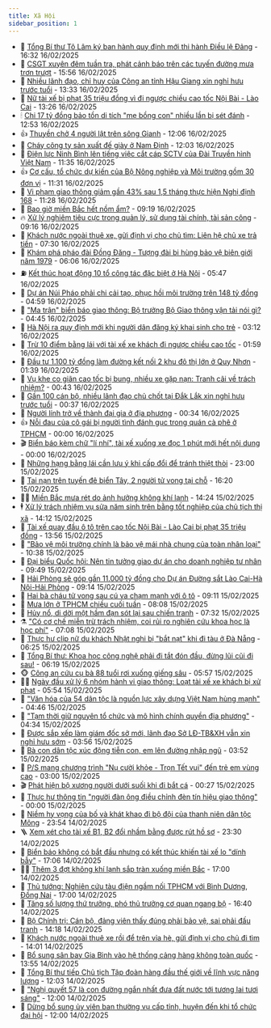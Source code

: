 ```yaml
---
title: Xã Hội
sidebar_position: 1
---
```


<!-- dantri-xa-hoi:START -->
- 🫣 [Tổng Bí thư Tô Lâm ký ban hành quy định mới thi hành Điều lệ Đảng](https://dantri.com.vn/xa-hoi/tong-bi-thu-to-lam-ky-ban-hanh-quy-dinh-moi-thi-hanh-dieu-le-dang-20250216232334545.htm) - 16:32 16/02/2025
- 💼 [CSGT xuyên đêm tuần tra, phát cảnh báo trên các tuyến đường mưa trơn trượt](https://dantri.com.vn/xa-hoi/csgt-xuyen-dem-tuan-tra-phat-canh-bao-tren-cac-tuyen-duong-mua-tron-truot-20250216224350381.htm) - 15:56 16/02/2025
- 🎊 [Nhiều lãnh đạo, chỉ huy của Công an tỉnh Hậu Giang xin nghỉ hưu trước tuổi](https://dantri.com.vn/xa-hoi/nhieu-lanh-dao-chi-huy-cua-cong-an-tinh-hau-giang-xin-nghi-huu-truoc-tuoi-20250216195721382.htm) - 13:33 16/02/2025
- 🙉 [Nữ tài xế bị phạt 35 triệu đồng vì đi ngược chiều cao tốc Nội Bài - Lào Cai](https://dantri.com.vn/xa-hoi/nu-tai-xe-bi-phat-35-trieu-dong-vi-di-nguoc-chieu-cao-toc-noi-bai-lao-cai-20250216202344955.htm) - 13:26 16/02/2025
- 🕯 [Chi 17 tỷ đồng bảo tồn di tích &quot;mẹ bồng con&quot; nhiều lần bị sét đánh](https://dantri.com.vn/xa-hoi/chi-17-ty-dong-bao-ton-di-tich-me-bong-con-nhieu-lan-bi-set-danh-20250216103751831.htm) - 12:53 16/02/2025
- 👍 [Thuyền chở 4 người lật trên sông Gianh](https://dantri.com.vn/xa-hoi/thuyen-cho-4-nguoi-lat-tren-song-gianh-20250216181446811.htm) - 12:06 16/02/2025
- 🤖 [Cháy công ty sản xuất đế giày ở Nam Định](https://dantri.com.vn/xa-hoi/chay-cong-ty-san-xuat-de-giay-o-nam-dinh-20250216184458307.htm) - 12:03 16/02/2025
- 🙉 [Điện lực Ninh Bình lên tiếng việc cắt cáp SCTV của Đài Truyền hình Việt Nam](https://dantri.com.vn/xa-hoi/dien-luc-ninh-binh-len-tieng-viec-cat-cap-sctv-cua-dai-truyen-hinh-viet-nam-20250216182116131.htm) - 11:35 16/02/2025
- 👍 [Cơ cấu, tổ chức dự kiến của Bộ Nông nghiệp và Môi trường gồm 30 đơn vị](https://dantri.com.vn/xa-hoi/co-cau-to-chuc-du-kien-cua-bo-nong-nghiep-va-moi-truong-gom-30-don-vi-20250216181222623.htm) - 11:31 16/02/2025
- 🗽 [Vi phạm giao thông giảm gần 43% sau 1,5 tháng thực hiện Nghị định 168](https://dantri.com.vn/xa-hoi/vi-pham-giao-thong-giam-gan-43-sau-15-thang-thuc-hien-nghi-dinh-168-20250216181628952.htm) - 11:28 16/02/2025
- 🗽 [Bao giờ miền Bắc hết nồm ẩm?](https://dantri.com.vn/xa-hoi/bao-gio-mien-bac-het-nom-am-20250216160238634.htm) - 09:19 16/02/2025
- 🔥 [Xử lý nghiêm tiêu cực trong quản lý, sử dụng tài chính, tài sản công](https://dantri.com.vn/xa-hoi/xu-ly-nghiem-tieu-cuc-trong-quan-ly-su-dung-tai-chinh-tai-san-cong-20250216160012460.htm) - 09:16 16/02/2025
- 🦒 [Khách nước ngoài thuê xe, gửi định vị cho chủ tìm: Liên hệ chủ xe trả tiền](https://dantri.com.vn/xa-hoi/khach-nuoc-ngoai-thue-xe-gui-dinh-vi-cho-chu-tim-lien-he-chu-xe-tra-tien-20250216132536947.htm) - 07:30 16/02/2025
- 🧐 [Khám phá pháo đài Đồng Đăng - Tượng đài bi hùng bảo vệ biên giới năm 1979](https://dantri.com.vn/xa-hoi/kham-pha-phao-dai-dong-dang-tuong-dai-bi-hung-bao-ve-bien-gioi-nam-1979-20250216000212260.htm) - 06:06 16/02/2025
- ⛽️ [Kết thúc hoạt động 10 tổ công tác đặc biệt ở Hà Nội](https://dantri.com.vn/xa-hoi/ket-thuc-hoat-dong-10-to-cong-tac-dac-biet-o-ha-noi-20250216124046713.htm) - 05:47 16/02/2025
- 🚀 [Dự án Núi Pháo phải chi cải tạo, phục hồi môi trường trên 148 tỷ đồng](https://dantri.com.vn/xa-hoi/du-an-nui-phao-phai-chi-cai-tao-phuc-hoi-moi-truong-tren-148-ty-dong-20250216114231436.htm) - 04:59 16/02/2025
- 🦒 [&quot;Ma trận&quot; biển báo giao thông: Bộ trưởng Bộ Giao thông vận tải nói gì?](https://dantri.com.vn/xa-hoi/ma-tran-bien-bao-giao-thong-bo-truong-bo-giao-thong-van-tai-noi-gi-20250216113643348.htm) - 04:45 16/02/2025
- 🦅 [Hà Nội ra quy định mới khi người dân đăng ký khai sinh cho trẻ](https://dantri.com.vn/xa-hoi/ha-noi-ra-quy-dinh-moi-khi-nguoi-dan-dang-ky-khai-sinh-cho-tre-20250216100424633.htm) - 03:12 16/02/2025
- 🚀 [Trừ 10 điểm bằng lái với tài xế xe khách đi ngược chiều cao tốc](https://dantri.com.vn/xa-hoi/tru-10-diem-bang-lai-voi-tai-xe-xe-khach-di-nguoc-chieu-cao-toc-20250216085030166.htm) - 01:59 16/02/2025
- 🦅 [Đầu tư 1.100 tỷ đồng làm đường kết nối 2 khu đô thị lớn ở Quy Nhơn](https://dantri.com.vn/xa-hoi/dau-tu-1100-ty-dong-lam-duong-ket-noi-2-khu-do-thi-lon-o-quy-nhon-20250215182636918.htm) - 01:39 16/02/2025
- 🤠 [Vụ khe co giãn cao tốc bị bung, nhiều xe gặp nạn: Tranh cãi về trách nhiệm?](https://dantri.com.vn/xa-hoi/vu-khe-co-gian-cao-toc-bi-bung-nhieu-xe-gap-nan-tranh-cai-ve-trach-nhiem-20250215114719897.htm) - 00:43 16/02/2025
- 💄 [Gần 100 cán bộ, nhiều lãnh đạo chủ chốt tại Đắk Lắk xin nghỉ hưu trước tuổi](https://dantri.com.vn/xa-hoi/gan-100-can-bo-nhieu-lanh-dao-chu-chot-tai-dak-lak-xin-nghi-huu-truoc-tuoi-20250215160751874.htm) - 00:37 16/02/2025
- 🥷 [Người lính trở về thành đại gia ở địa phương](https://dantri.com.vn/xa-hoi/nguoi-linh-tro-ve-thanh-dai-gia-o-dia-phuong-20250215220204665.htm) - 00:34 16/02/2025
- 👍 [Nỗi đau của cô gái bị người tình đánh gục trong quán cà phê ở TPHCM](https://dantri.com.vn/xa-hoi/noi-dau-cua-co-gai-bi-nguoi-tinh-danh-guc-trong-quan-ca-phe-o-tphcm-20250215174821272.htm) - 00:00 16/02/2025
- 🎬 [Biển báo kèm chữ &quot;lí nhí&quot;, tài xế xuống xe đọc 1 phút mới hết nội dung](https://dantri.com.vn/xa-hoi/bien-bao-kem-chu-li-nhi-tai-xe-xuong-xe-doc-1-phut-moi-het-noi-dung-20250215212830946.htm) - 00:00 16/02/2025
- 🦒 [Những hạng bằng lái cần lưu ý khi cấp đổi để tránh thiệt thòi](https://dantri.com.vn/xa-hoi/nhung-hang-bang-lai-can-luu-y-khi-cap-doi-de-tranh-thiet-thoi-20250215080232024.htm) - 23:00 15/02/2025
- 🌊 [Tai nạn trên tuyến đê biển Tây, 2 người tử vong tại chỗ](https://dantri.com.vn/xa-hoi/tai-nan-tren-tuyen-de-bien-tay-2-nguoi-tu-vong-tai-cho-20250215225423699.htm) - 16:20 15/02/2025
- 🧑‍💻 [Miền Bắc mưa rét do ảnh hưởng không khí lạnh](https://dantri.com.vn/xa-hoi/mien-bac-mua-ret-do-anh-huong-khong-khi-lanh-20250215211403061.htm) - 14:24 15/02/2025
- 🕴 [Xử lý trách nhiệm vụ sửa năm sinh trên bằng tốt nghiệp của chủ tịch thị xã](https://dantri.com.vn/xa-hoi/xu-ly-trach-nhiem-vu-sua-nam-sinh-tren-bang-tot-nghiep-cua-chu-tich-thi-xa-20250215201606470.htm) - 14:12 15/02/2025
- 🤔 [Tài xế quay đầu ô tô trên cao tốc Nội Bài - Lào Cai bị phạt 35 triệu đồng](https://dantri.com.vn/xa-hoi/tai-xe-quay-dau-o-to-tren-cao-toc-noi-bai-lao-cai-bi-phat-35-trieu-dong-20250215195704670.htm) - 13:56 15/02/2025
- 💄 [&quot;Bảo vệ môi trường chính là bảo vệ mái nhà chung của toàn nhân loại&quot;](https://dantri.com.vn/xa-hoi/bao-ve-moi-truong-chinh-la-bao-ve-mai-nha-chung-cua-toan-nhan-loai-20250215172423632.htm) - 10:38 15/02/2025
- 🧠 [Đại biểu Quốc hội: Nên tin tưởng giao dự án cho doanh nghiệp tư nhân](https://dantri.com.vn/xa-hoi/dai-bieu-quoc-hoi-nen-tin-tuong-giao-du-an-cho-doanh-nghiep-tu-nhan-20250215162802381.htm) - 09:49 15/02/2025
- 🦣 [Hải Phòng sẽ góp gần 11.000 tỷ đồng cho Dự án Đường sắt Lào Cai-Hà Nội-Hải Phòng](https://dantri.com.vn/xa-hoi/hai-phong-se-gop-gan-11000-ty-dong-cho-du-an-duong-sat-lao-cai-ha-noi-hai-phong-20250215161421363.htm) - 09:14 15/02/2025
- 💫 [Hai bà cháu tử vong sau cú va chạm mạnh với ô tô](https://dantri.com.vn/xa-hoi/hai-ba-chau-tu-vong-sau-cu-va-cham-manh-voi-o-to-20250215154941147.htm) - 09:11 15/02/2025
- 🚀 [Mưa lớn ở TPHCM chiều cuối tuần](https://dantri.com.vn/xa-hoi/mua-lon-o-tphcm-chieu-cuoi-tuan-20250215145820613.htm) - 08:08 15/02/2025
- 🤔 [Hủy nổ, di dời một hầm đạn sót lại sau chiến tranh](https://dantri.com.vn/xa-hoi/huy-no-di-doi-mot-ham-dan-sot-lai-sau-chien-tranh-20250215135148449.htm) - 07:32 15/02/2025
- ⚗️ [&quot;Có cơ chế miễn trừ trách nhiệm, coi rủi ro nghiên cứu khoa học là học phí&quot;](https://dantri.com.vn/xa-hoi/co-co-che-mien-tru-trach-nhiem-coi-rui-ro-nghien-cuu-khoa-hoc-la-hoc-phi-20250215132849788.htm) - 07:08 15/02/2025
- 🫶 [Thực hư clip nữ du khách Nhật nghi bị &quot;bắt nạt&quot; khi đi tàu ở Đà Nẵng](https://dantri.com.vn/xa-hoi/thuc-hu-clip-nu-du-khach-nhat-nghi-bi-bat-nat-khi-di-tau-o-da-nang-20250215125745358.htm) - 06:25 15/02/2025
- 🌮 [Tổng Bí thư: Khoa học công nghệ phải đi tắt đón đầu, đừng lũi cũi đi sau!](https://dantri.com.vn/xa-hoi/tong-bi-thu-khoa-hoc-cong-nghe-phai-di-tat-don-dau-dung-lui-cui-di-sau-20250215125646809.htm) - 06:19 15/02/2025
- 🐵 [Công an cứu cụ bà 88 tuổi rơi xuống giếng sâu](https://dantri.com.vn/xa-hoi/cong-an-cuu-cu-ba-88-tuoi-roi-xuong-gieng-sau-20250215125302803.htm) - 05:57 15/02/2025
- 🧑‍🏫 [Ngày đầu xử lý 6 nhóm hành vi giao thông: Loạt tài xế xe khách bị xử phạt](https://dantri.com.vn/xa-hoi/ngay-dau-xu-ly-6-nhom-hanh-vi-giao-thong-loat-tai-xe-xe-khach-bi-xu-phat-20250215124219403.htm) - 05:54 15/02/2025
- 💫 [&quot;Văn hóa của 54 dân tộc là nguồn lực xây dựng Việt Nam hùng mạnh&quot;](https://dantri.com.vn/xa-hoi/van-hoa-cua-54-dan-toc-la-nguon-luc-xay-dung-viet-nam-hung-manh-20250215114637964.htm) - 04:46 15/02/2025
- 🦩 [&quot;Tạm thời giữ nguyên tổ chức và mô hình chính quyền địa phương&quot;](https://dantri.com.vn/xa-hoi/tam-thoi-giu-nguyen-to-chuc-va-mo-hinh-chinh-quyen-dia-phuong-20250215111716972.htm) - 04:34 15/02/2025
- 🦄 [Được sắp xếp làm giám đốc sở mới, lãnh đạo Sở LĐ-TB&amp;XH vẫn xin nghỉ hưu sớm](https://dantri.com.vn/xa-hoi/duoc-sap-xep-lam-giam-doc-so-moi-lanh-dao-so-ld-tbxh-van-xin-nghi-huu-som-20250215104910133.htm) - 03:56 15/02/2025
- 💂 [Bà con dân tộc xúc động tiễn con, em lên đường nhập ngũ](https://dantri.com.vn/xa-hoi/ba-con-dan-toc-xuc-dong-tien-con-em-len-duong-nhap-ngu-20250215103137505.htm) - 03:52 15/02/2025
- 💄 [P/S mang chương trình &quot;Nụ cười khỏe - Trọn Tết vui&quot; đến trẻ em vùng cao](https://dantri.com.vn/xa-hoi/ps-mang-chuong-trinh-nu-cuoi-khoe-tron-tet-vui-den-tre-em-vung-cao-20250214183912043.htm) - 03:00 15/02/2025
- 🎬 [Phát hiện bộ xương người dưới suối khi đi bắt cá](https://dantri.com.vn/xa-hoi/phat-hien-bo-xuong-nguoi-duoi-suoi-khi-di-bat-ca-20250215072231309.htm) - 00:27 15/02/2025
- 👀 [Thực hư thông tin &quot;người đàn ông điều chỉnh đèn tín hiệu giao thông&quot;](https://dantri.com.vn/xa-hoi/thuc-hu-thong-tin-nguoi-dan-ong-dieu-chinh-den-tin-hieu-giao-thong-20250214235952574.htm) - 00:00 15/02/2025
- 💃 [Niềm hy vọng của bố và khát khao đi bộ đội của thanh niên dân tộc Mông](https://dantri.com.vn/xa-hoi/niem-hy-vong-cua-bo-va-khat-khao-di-bo-doi-cua-thanh-nien-dan-toc-mong-20250214230929016.htm) - 23:54 14/02/2025
- 🪜 [Xem xét cho tài xế B1, B2 đổi nhầm bằng được rút hồ sơ](https://dantri.com.vn/xa-hoi/xem-xet-cho-tai-xe-b1-b2-doi-nham-bang-duoc-rut-ho-so-20250214163149759.htm) - 23:30 14/02/2025
- 📝 [Biển báo không có bắt đầu nhưng có kết thúc khiến tài xế lo &quot;dính bẫy&quot;](https://dantri.com.vn/xa-hoi/bien-bao-khong-co-bat-dau-nhung-co-ket-thuc-khien-tai-xe-lo-dinh-bay-20250211112734561.htm) - 17:06 14/02/2025
- 🧑‍💻 [Thêm 3 đợt không khí lạnh sắp tràn xuống miền Bắc](https://dantri.com.vn/xa-hoi/them-3-dot-khong-khi-lanh-sap-tran-xuong-mien-bac-20250214202803171.htm) - 17:00 14/02/2025
- 👺 [Thủ tướng: Nghiên cứu tàu điện ngầm nối TPHCM với Bình Dương, Đồng Nai](https://dantri.com.vn/xa-hoi/thu-tuong-nghien-cuu-tau-dien-ngam-noi-tphcm-voi-binh-duong-dong-nai-20250214223616087.htm) - 17:00 14/02/2025
- 🌮 [Tăng số lượng thứ trưởng, phó thủ trưởng cơ quan ngang bộ](https://dantri.com.vn/xa-hoi/tang-so-luong-thu-truong-pho-thu-truong-co-quan-ngang-bo-20250214234407843.htm) - 16:40 14/02/2025
- 🤭 [Bộ Chính trị: Cán bộ, đảng viên thấy đúng phải bảo vệ, sai phải đấu tranh](https://dantri.com.vn/xa-hoi/bo-chinh-tri-can-bo-dang-vien-thay-dung-phai-bao-ve-sai-phai-dau-tranh-20250214211229214.htm) - 14:18 14/02/2025
- 💪 [Khách nước ngoài thuê xe rồi để trên vỉa hè, gửi định vị cho chủ đi tìm](https://dantri.com.vn/xa-hoi/khach-nuoc-ngoai-thue-xe-roi-de-tren-via-he-gui-dinh-vi-cho-chu-di-tim-20250214203049129.htm) - 14:01 14/02/2025
- 🧰 [Bổ sung sân bay Gia Bình vào hệ thống cảng hàng không toàn quốc](https://dantri.com.vn/xa-hoi/bo-sung-san-bay-gia-binh-vao-he-thong-cang-hang-khong-toan-quoc-20250214202527936.htm) - 13:55 14/02/2025
- 🤡 [Tổng Bí thư tiếp Chủ tịch Tập đoàn hàng đầu thế giới về lĩnh vực năng lượng](https://dantri.com.vn/xa-hoi/tong-bi-thu-tiep-chu-tich-tap-doan-hang-dau-the-gioi-ve-linh-vuc-nang-luong-20250214185757451.htm) - 12:03 14/02/2025
- 🦆 [&quot;Nghị quyết 57 là con đường ngắn nhất đưa đất nước tới tương lai tươi sáng&quot;](https://dantri.com.vn/xa-hoi/nghi-quyet-57-la-con-duong-ngan-nhat-dua-dat-nuoc-toi-tuong-lai-tuoi-sang-20250214184109192.htm) - 12:00 14/02/2025
- 🦍 [Dừng bổ sung ủy viên ban thường vụ cấp tỉnh, huyện đến khi tổ chức đại hội](https://dantri.com.vn/xa-hoi/dung-bo-sung-uy-vien-ban-thuong-vu-cap-tinh-huyen-den-khi-to-chuc-dai-hoi-20250214185423748.htm) - 12:00 14/02/2025<!-- dantri-xa-hoi:END -->
